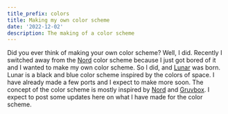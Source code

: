 ```yaml
---
title_prefix: colors
title: Making my own color scheme
date: '2022-12-02'
description: The making of a color scheme
---
```


Did you ever think of making your own color scheme? Well, I did. Recently I switched away from the [Nord](https://nordtheme.com) color scheme because I just got bored of it and I wanted to make my own color scheme.
So I did, and [Lunar](https://github.com/lunar-theme) was born. Lunar is a black and blue color scheme inspired by the colors of space. I have already made a few ports and I expect to make more soon. The concept of the color scheme is mostly inspired by [Nord](https://nordtheme.com) and [Gruvbox](https://github.com/morhetz/gruvbox).
I expect to post some updates here on what I have made for the color scheme.
